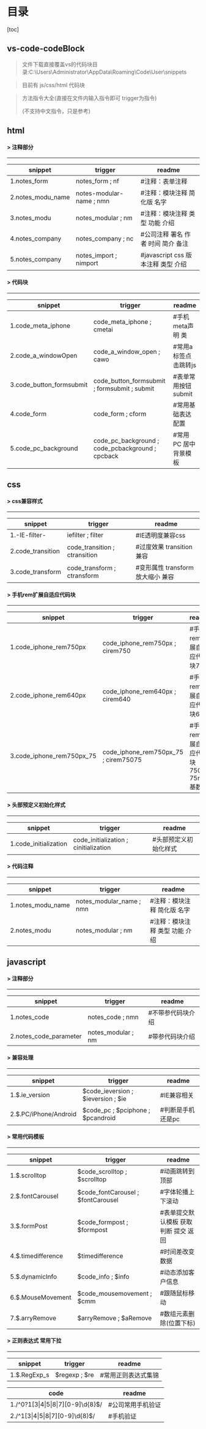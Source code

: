 # 目录
[toc]
## vs-code-codeBlock

> 文件下载直接覆盖vs的代码块目录:C:\Users\Administrator\AppData\Roaming\Code\User\snippets

> 目前有 js/css/html 代码块


> 方法指令大全(直接在文件内输入指令即可 trigger为指令)
> 
> (不支持中文指令，只是参考)

## html 

#### > 注释部分
- - -
snippet | trigger | readme
-|-|-
1.notes_form | notes_form ; nf | #注释：表单注释
2.notes_modu_name | notes-modular-name ; nmn | #注释：模块注释 简化版 名字
3.notes_modu | notes_modular ; nm | #注释：模块注释 类型 功能 介绍 
4.notes_company | notes_company ; nc | #公司注释 署名 作者 时间  简介 备注  
5.notes_company | notes_import ; nimport | #javascript css 版本注释 类型 介绍  

#### > 代码块 
- - -
snippet | trigger | readme
-|-|-
1.code_meta_iphone | code_meta_iphone ; cmetai | #手机meta声明 类
2.code_a_windowOpen | code_a_window_open ; cawo | #常用a标签点击跳转js
3.code_button_formsubmit | code_button_formsubmit ; formsubmit ; submit | #表单常用按钮submit
4.code_form | code_form ; cform | #常用基础表达配置
5.code_pc_background | code_pc_background ; code_pcbackground ; cpcback | #常用PC 居中背景模板

## css

#### > css兼容样式
- - - 
snippet | trigger | readme
-|-|-
1.-IE-filter- | iefilter ; filter | #IE透明度兼容css
2.code_transition | code_transition ; ctransition | #过度效果 transition 兼容
3.code_transform | code_transform ; ctransform | #变形属性 transform 放大缩小 兼容
 
#### > 手机rem扩展自适应代码块
- - - 
snippet | trigger | readme
-|-|-
1.code_iphone_rem750px | code_iphone_rem750px ; cirem750 | #手机rem扩展自适应代码块750
2.code_iphone_rem640px | code_iphone_rem640px ; cirem640 | #手机rem扩展自适应代码块640
3.code_iphone_rem750px_75 | code_iphone_rem750px_75 ; cirem75075 | #手机rem扩展自适应代码块750px 75rem基数

#### > 头部预定义初始化样式
- - - 
snippet | trigger | readme
-|-|-
1.code_initialization | code_initialization ; cinitialization | #头部预定义初始化样式

#### > 代码注释
- - - 
snippet | trigger | readme
-|-|-
1.notes_modu_name | notes_modular_name ; nmn| #注释：模块注释 简化版 名字
2.notes_modu | notes_modular ; nm| #注释：模块注释 类型 功能 介绍

## javascript

#### > 注释部分
- - - 
snippet | trigger | readme
-|-|-
1.notes_code | notes_code ; nmn | #不带参代码块介绍
2.notes_code_parameter | notes_modular ; nm | #带参代码块介绍

#### > 兼容处理
- - - 
snippet | trigger | readme
-|-|-
1.$.ie_version | $code_ieversion ; $ieversion ; $ie | #IE兼容相关
2.$.PC/iPhone/Android | $code_pc ; $pciphone ; $pcandroid | #判断是手机还是pc

#### > 常用代码模板
- - - 
snippet | trigger | readme
-|-|-
1.$.scrolltop | $code_scrolltop ; $scrolltop  | #动画跳转到顶部
2.$.fontCarousel | $code_fontCarousel ; $fontCarousel | #字体轮播上下滚动
3.$.formPost | $code_formpost ; $formpost | #表单提交默认模板 获取 判断 提交 返回
4.$.timedifference | $timedifference | #时间差改变数据
5.$.dynamicInfo | $code_info ; $info | #动态添加客户信息
6.$.MouseMovement | $code_mousemovement ; $cmm | #跟随鼠标移动
7.$.arryRemove | $arryRemove ; $aRemove | #数组元素删除(位置下标)

#### > 正则表达式 常用下拉
- - - 
snippet | trigger | readme
-|-|-
1.$.RegExp_s | $regexp ; $re | #常用正则表达式集锦

code | readme
-|-
1./^0?1[3\|4\|5\|8\|7][0-9]\d{8}$/ | #公司常用手机验证
2./^1[3\|4\|5\|8\|7][0-9]\d{8}$/ | #手机验证



